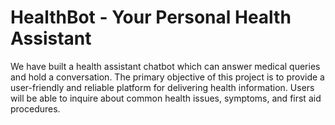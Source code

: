 # HealthBot - Your Personal Health Assistant
We have built a health assistant chatbot which can answer medical queries and hold a conversation. The primary objective of this project is to provide a user-friendly and reliable platform for delivering health information. Users will be able to inquire about common health issues, symptoms, and first aid procedures.
